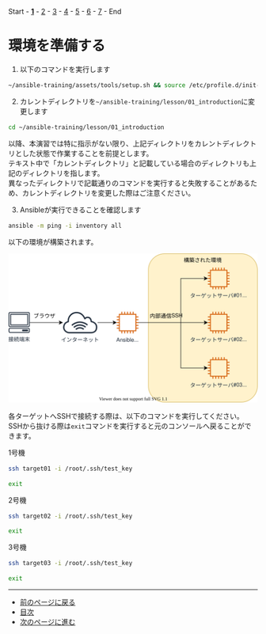 Start - [**1**](step1.md) - [2](step2.md) - [3](step3.md) - [4](step4.md) - [5](step5.md) - [6](step6.md) - [7](step7.md) - End

# 環境を準備する

1. 以下のコマンドを実行します

```bash
~/ansible-training/assets/tools/setup.sh && source /etc/profile.d/init-env.sh
```

2. カレントディレクトリを`~/ansible-training/lesson/01_introduction`に変更します

```bash
cd ~/ansible-training/lesson/01_introduction
```

以降、本演習では特に指示がない限り、上記ディレクトリをカレントディレクトリとした状態で作業することを前提とします。  
テキスト中で「カレントディレクトリ」と記載している場合のディレクトリも上記のディレクトリを指します。  
異なったディレクトリで記載通りのコマンドを実行すると失敗することがあるため、カレントディレクトリを変更した際はご注意ください。

3. Ansibleが実行できることを確認します

```bash
ansible -m ping -i inventory all
```

以下の環境が構築されます。

![](img/arch.drawio.svg)

各ターゲットへSSHで接続する際は、以下のコマンドを実行してください。  
SSHから抜ける際は`exit`コマンドを実行すると元のコンソールへ戻ることができます。

1号機

```bash
ssh target01 -i /root/.ssh/test_key
```

```bash
exit
```

2号機

```bash
ssh target02 -i /root/.ssh/test_key
```

```bash
exit
```

3号機

```bash
ssh target03 -i /root/.ssh/test_key
```

```bash
exit
```

---

- [前のページに戻る](README.md)
- [目次](README.md)
- [次のページに進む](step2.md)
